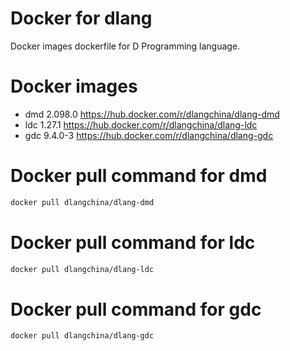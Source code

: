 # Docker for dlang
Docker images dockerfile for D Programming language.

# Docker images
 * dmd 2.098.0 https://hub.docker.com/r/dlangchina/dlang-dmd
 * ldc 1.27.1 https://hub.docker.com/r/dlangchina/dlang-ldc
 * gdc 9.4.0-3 https://hub.docker.com/r/dlangchina/dlang-gdc

# Docker pull command for dmd
```bash
docker pull dlangchina/dlang-dmd
```

# Docker pull command for ldc
```bash
docker pull dlangchina/dlang-ldc
```

# Docker pull command for gdc
```bash
docker pull dlangchina/dlang-gdc
```
